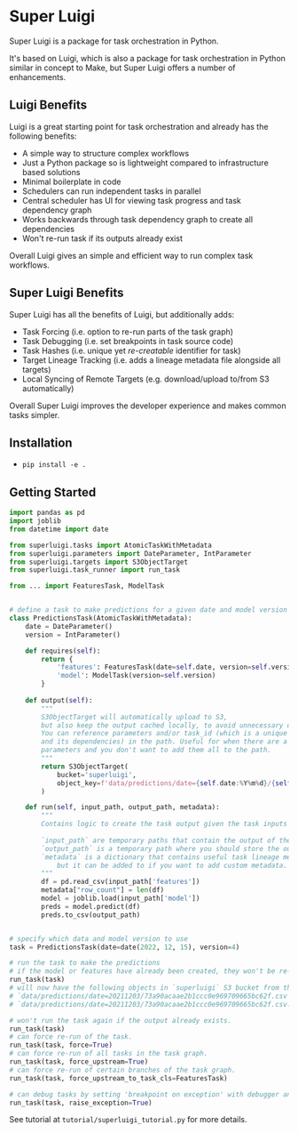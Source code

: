 # Super Luigi

Super Luigi is a package for task orchestration in Python.

It's based on Luigi, which is also a package for task orchestration in Python similar in concept to Make, but Super Luigi offers a number of enhancements.

## Luigi Benefits

Luigi is a great starting point for task orchestration and already has the following benefits:

* A simple way to structure complex workflows
* Just a Python package so is lightweight compared to infrastructure based solutions
* Minimal boilerplate in code
* Schedulers can run independent tasks in parallel
* Central scheduler has UI for viewing task progress and task dependency graph
* Works backwards through task dependency graph to create all dependencies
* Won't re-run task if its outputs already exist

Overall Luigi gives an simple and efficient way to run complex task workflows.

## Super Luigi Benefits

Super Luigi has all the benefits of Luigi, but additionally adds:

* Task Forcing (i.e. option to re-run parts of the task graph)
* Task Debugging (i.e. set breakpoints in task source code)
* Task Hashes (i.e. unique yet _re-creatable_ identifier for task)
* Target Lineage Tracking (i.e. adds a lineage metadata file alongside all targets)
* Local Syncing of Remote Targets (e.g. download/upload to/from S3 automatically)

Overall Super Luigi improves the developer experience and makes common tasks simpler.

## Installation

* `pip install -e .`

## Getting Started

```python
import pandas as pd
import joblib
from datetime import date

from superluigi.tasks import AtomicTaskWithMetadata
from superluigi.parameters import DateParameter, IntParameter
from superluigi.targets import S3ObjectTarget
from superluigi.task_runner import run_task

from ... import FeaturesTask, ModelTask


# define a task to make predictions for a given date and model version
class PredictionsTask(AtomicTaskWithMetadata):
    date = DateParameter()
    version = IntParameter()

    def requires(self):
        return {
            'features': FeaturesTask(date=self.date, version=self.version),
            'model': ModelTask(version=self.version)
        }
    
    def output(self):
        """
        S3ObjectTarget will automatically upload to S3,
        but also keep the output cached locally, to avoid unnecessary downloads from S3.
        You can reference parameters and/or task_id (which is a unique hash of the task
        and its dependencies) in the path. Useful for when there are a large number of
        parameters and you don't want to add them all to the path.
        """
        return S3ObjectTarget(
            bucket='superluigi',
            object_key=f'data/predictions/date={self.date:%Y%m%d}/{self.task_id}.csv'
        )

    def run(self, input_path, output_path, metadata):
        """
        Contains logic to create the task output given the task inputs
        
        `input_path` are temporary paths that contain the output of the dependencies
        `output_path` is a temporary path where you should store the output
        `metadata` is a dictionary that contains useful task lineage metadata,
            but it can be added to if you want to add custom metadata. e.g. see `row_count`.
        """
        df = pd.read_csv(input_path['features'])
        metadata["row_count"] = len(df)
        model = joblib.load(input_path['model'])
        preds = model.predict(df)
        preds.to_csv(output_path)


# specify which data and model version to use
task = PredictionsTask(date=date(2022, 12, 15), version=4)

# run the task to make the predictions
# if the model or features have already been created, they won't be re-run.
run_task(task)
# will now have the following objects in `superluigi` S3 bucket from this task:
# `data/predictions/date=20211203/73a90acaae2b1ccc0e969709665bc62f.csv`
# `data/predictions/date=20211203/73a90acaae2b1ccc0e969709665bc62f.csv.metadata.json`

# won't run the task again if the output already exists.
run_task(task)
# can force re-run of the task.
run_task(task, force=True)
# can force re-run of all tasks in the task graph.
run_task(task, force_upstream=True)
# can force re-run of certain branches of the task graph.
run_task(task, force_upstream_to_task_cls=FeaturesTask)

# can debug tasks by setting 'breakpoint on exception' with debugger and then using:
run_task(task, raise_exception=True)
```

See tutorial at `tutorial/superluigi_tutorial.py` for more details.
